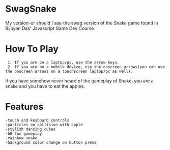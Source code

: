 # SwagSnake
My version-or should I say-the swag version of the Snake game found in Bijoyan Das' Javascript Game Dev Course.
# How To Play
     1. If you are on a laptop/pc, use the arrow keys.
     2. If you are on a mobile device, use the onscreen arrows(you can use the onscreen arrows on a touchscreen laptop/pc as well).
If you have somehow never heard of the gameplay of Snake, you are a snake and you have to eat the apples.
# Features 
    -touch and keyboard controls
    -particles on collision with apple 
    -stylish dancing cubes
    -60 fps gameplay
    -rainbow snake
    -background color change on button press
